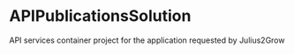 # APIPublicationsSolution
API services container project for the application requested by Julius2Grow
